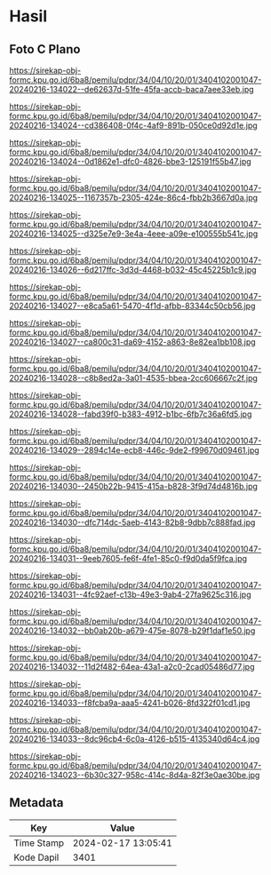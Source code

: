 # Hasil

## Foto C Plano

https://sirekap-obj-formc.kpu.go.id/6ba8/pemilu/pdpr/34/04/10/20/01/3404102001047-20240216-134022--de62637d-51fe-45fa-accb-baca7aee33eb.jpg

https://sirekap-obj-formc.kpu.go.id/6ba8/pemilu/pdpr/34/04/10/20/01/3404102001047-20240216-134024--cd386408-0f4c-4af9-891b-050ce0d92d1e.jpg

https://sirekap-obj-formc.kpu.go.id/6ba8/pemilu/pdpr/34/04/10/20/01/3404102001047-20240216-134024--0d1862e1-dfc0-4826-bbe3-125191f55b47.jpg

https://sirekap-obj-formc.kpu.go.id/6ba8/pemilu/pdpr/34/04/10/20/01/3404102001047-20240216-134025--1167357b-2305-424e-86c4-fbb2b3667d0a.jpg

https://sirekap-obj-formc.kpu.go.id/6ba8/pemilu/pdpr/34/04/10/20/01/3404102001047-20240216-134025--d325e7e9-3e4a-4eee-a09e-e100555b541c.jpg

https://sirekap-obj-formc.kpu.go.id/6ba8/pemilu/pdpr/34/04/10/20/01/3404102001047-20240216-134026--6d217ffc-3d3d-4468-b032-45c45225b1c9.jpg

https://sirekap-obj-formc.kpu.go.id/6ba8/pemilu/pdpr/34/04/10/20/01/3404102001047-20240216-134027--e8ca5a61-5470-4f1d-afbb-83344c50cb56.jpg

https://sirekap-obj-formc.kpu.go.id/6ba8/pemilu/pdpr/34/04/10/20/01/3404102001047-20240216-134027--ca800c31-da69-4152-a863-8e82ea1bb108.jpg

https://sirekap-obj-formc.kpu.go.id/6ba8/pemilu/pdpr/34/04/10/20/01/3404102001047-20240216-134028--c8b8ed2a-3a01-4535-bbea-2cc606667c2f.jpg

https://sirekap-obj-formc.kpu.go.id/6ba8/pemilu/pdpr/34/04/10/20/01/3404102001047-20240216-134028--fabd39f0-b383-4912-b1bc-6fb7c36a6fd5.jpg

https://sirekap-obj-formc.kpu.go.id/6ba8/pemilu/pdpr/34/04/10/20/01/3404102001047-20240216-134029--2894c14e-ecb8-446c-9de2-f99670d09461.jpg

https://sirekap-obj-formc.kpu.go.id/6ba8/pemilu/pdpr/34/04/10/20/01/3404102001047-20240216-134030--2450b22b-9415-415a-b828-3f9d74d4816b.jpg

https://sirekap-obj-formc.kpu.go.id/6ba8/pemilu/pdpr/34/04/10/20/01/3404102001047-20240216-134030--dfc714dc-5aeb-4143-82b8-9dbb7c888fad.jpg

https://sirekap-obj-formc.kpu.go.id/6ba8/pemilu/pdpr/34/04/10/20/01/3404102001047-20240216-134031--9eeb7605-fe6f-4fe1-85c0-f9d0da5f9fca.jpg

https://sirekap-obj-formc.kpu.go.id/6ba8/pemilu/pdpr/34/04/10/20/01/3404102001047-20240216-134031--4fc92aef-c13b-49e3-9ab4-27fa9625c316.jpg

https://sirekap-obj-formc.kpu.go.id/6ba8/pemilu/pdpr/34/04/10/20/01/3404102001047-20240216-134032--bb0ab20b-a679-475e-8078-b29f1daf1e50.jpg

https://sirekap-obj-formc.kpu.go.id/6ba8/pemilu/pdpr/34/04/10/20/01/3404102001047-20240216-134032--11d2f482-64ea-43a1-a2c0-2cad05486d77.jpg

https://sirekap-obj-formc.kpu.go.id/6ba8/pemilu/pdpr/34/04/10/20/01/3404102001047-20240216-134033--f8fcba9a-aaa5-4241-b026-8fd322f01cd1.jpg

https://sirekap-obj-formc.kpu.go.id/6ba8/pemilu/pdpr/34/04/10/20/01/3404102001047-20240216-134033--8dc96cb4-6c0a-4126-b515-4135340d64c4.jpg

https://sirekap-obj-formc.kpu.go.id/6ba8/pemilu/pdpr/34/04/10/20/01/3404102001047-20240216-134023--6b30c327-958c-414c-8d4a-82f3e0ae30be.jpg


## Metadata

| Key        | Value               |
| ---------- | ------------------- |
| Time Stamp | 2024-02-17 13:05:41 |
| Kode Dapil | 3401                |



